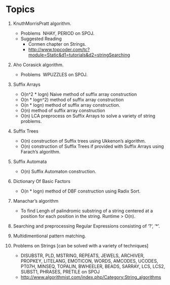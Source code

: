 Topics
===========

1. KnuthMorrisPratt algorithm. 
	- Problems ­ NHAY, PERIOD on SPOJ. 
	- Suggested Reading ­ 
		- Cormen chapter on Strings. 
		- http://www.topcoder.com/tc?module=Static&d1=tutorials&d2=stringSearching 


2. Aho Corasick algorithm. 
	- Problems ­ WPUZZLES on SPOJ. 


3. Suffix Arrays 
	- O(n^2 * logn) Naive method of suffix array construction 
	- O(n * logn^2) method of suffix array construction 
	- O(n * logn) method of suffix array construction. 
	- O(n) method of suffix array construction 
	- O(n) LCA preprocess on Suffix Arrays to solve a variety of string problems. 


4. Suffix Trees 
	- O(n) construction of Suffix trees using Ukkenon’s algorithm. 
	- O(n) construction of Suffix Trees if provided with Suffix Arrays using Farach’s algorithm. 


5. Suffix Automata 
	- O(n) Suffix Automaton construction. 


6. Dictionary Of Basic Factors 
	- O(n * logn) method of DBF construction using Radix Sort. 


7. Manachar’s algorithm
	- To find Lengh of palindromic substring of a string centered at a position for each position in the string. Runtime ­> O(n). 


8. Searching and preprocessing Regular Expressions consisting of ‘?’, ‘*’. 


9. Multi­dimentional pattern matching. 


10. Problems on Strings [can be solved with a variety of techniques] ­ 
	- DISUBSTR, PLD, MSTRING, REPEATS, JEWELS, ARCHIVER, PROPKEY, LITELANG, EMOTICON, WORDS, AMCODES, UCODES, PT07H, 
MINSEQ, TOPALIN, BWHEELER, BEADS, SARRAY, LCS, LCS2, SUBST1, PHRASES, PRETILE on SPOJ 
	- http://www.algorithmist.com/index.php/Category:String_algorithms 